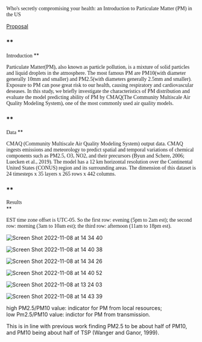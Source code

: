 ## <font face="Times New Roman" >  
Who's secretly compromising your health: an Introduction to Particulate Matter (PM) in the US 
</font>

[Proposal](https://shueze.github.io/CLIM680-project/proposal)   

### **<font face="Times New Roman" >  
Introduction 
</font>**  

<font face="Times New Roman" >  
Particulate Matter(PM), also known as particle pollution, is a mixture of solid particles and liquid droplets in the atmosphere. The most famous PM are PM10(with diameter generally 10mm and smaller) and PM2.5(with diameters generally 2.5mm and smaller). Exposure to PM can pose great risk to our health, causing respiratory and cardiovascular deseases. In this study, we briefly investigate the characteristics of PM distribution and evaluate the model predicting ability of PM by CMAQ(The Community Multiscale Air Quality Modeling System), one of the most commonly used air quality models. 
</font>  

### **<font face="Times New Roman" >  
Data 
</font>**  

<font face="Times New Roman" >  
CMAQ (Community Multiscale Air Quality Modeling System) output data. CMAQ ingests emissions and meteorology to predict spatial and temporal variations of chemical components such as PM2.5, O3, NO2, and their precursors (Byun and Schere, 2006; Luecken et al., 2019). The model has a 12 km horizontal resolution over the Continental United States (CONUS) region and its surrounding areas. The dimension of this dataset is 24 timesteps x 35 layers x 265 rows x 442 columns.  
</font>

### **<font face="Times New Roman" >  
Results  
</font>**  

<font face="Times New Roman" > 
EST time zone offset is UTC-05.  
So the first row: evening (5pm to 2am est);  
the second row: morning   (3am to 10am est);  
the third row: afternoon  (11am to 18pm est).  
</font>

![Screen Shot 2022-11-08 at 14 34 40](https://user-images.githubusercontent.com/49365141/200658502-d2a19870-f594-4a5b-acad-357bc0367663.png)

![Screen Shot 2022-11-08 at 14 40 38](https://user-images.githubusercontent.com/49365141/200659680-935e0de1-8eee-4426-94c2-7b479c96f7da.png)


![Screen Shot 2022-11-08 at 14 34 26](https://user-images.githubusercontent.com/49365141/200658514-4d95bef6-2da9-42e7-8bf4-d54b0b610d96.png)

![Screen Shot 2022-11-08 at 14 40 52](https://user-images.githubusercontent.com/49365141/200659713-14bc948d-7efe-460a-bdc7-3c32d0dcaae6.png)


![Screen Shot 2022-11-08 at 13 24 03](https://user-images.githubusercontent.com/49365141/200650716-d2d5b395-9cfb-4d87-844a-7675c4eb8104.png)

![Screen Shot 2022-11-08 at 14 43 39](https://user-images.githubusercontent.com/49365141/200660143-65e85fc5-cf4a-4d8e-8e1c-a0cb6ca073d5.png)


high PM2.5/PM10 value: indicator for PM from local resources;  
low  Pm2.5/PM10 value: indictor for PM from transmission.








This is in line with previous work finding PM2.5 to be about half of PM10, and PM10 being about half of TSP (Wanger and Ganor, 1999).




